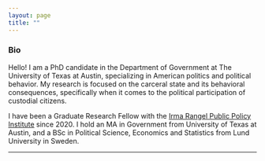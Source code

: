 ```yaml
---
layout: page
title: ""
---
```



### Bio

Hello! I am a PhD candidate in the Department of Government at The University of Texas at Austin, specializing in American politics and political behavior. My research is focused on the carceral state and its behavioral consequences, specifically when it comes to the political participation of custodial citizens.

I have been a Graduate Research Fellow with the [Irma Rangel Public Policy Institute](https://liberalarts.utexas.edu/ppi/) since 2020. I hold an MA in Government from University of Texas at Austin, and a BSc in Political Science, Economics and Statistics from Lund University in Sweden.

---
